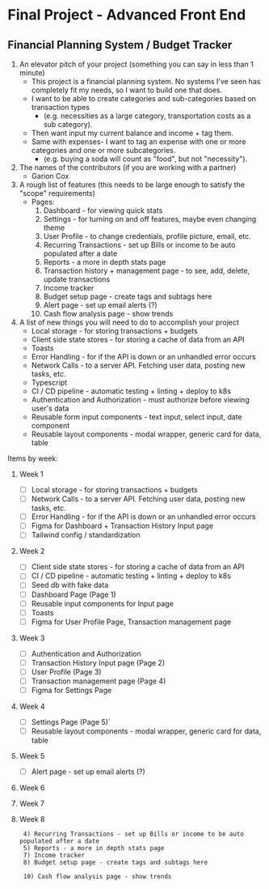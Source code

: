 # Final Project - Advanced Front End

## Financial Planning System / Budget Tracker

1. An elevator pitch of your project (something you can say in less than 1 minute)
   - This project is a financial planning system. No systems I've seen has completely fit my needs, so I want to build one that does.
   - I want to be able to create categories and sub-categories based on transaction types
     - (e.g. necessities as a large category, transportation costs as a sub category).
   - Then want input my current balance and income + tag them.
   - Same with expenses- I want to tag an expense with one or more categories and one or more subcategories.
     - (e.g. buying a soda will count as "food", but not "necessity").
2. The names of the contributors (if you are working with a partner)
   - Garion Cox
3. A rough list of features (this needs to be large enough to satisfy the "scope" requirements)
   - Pages:
     1. Dashboard - for viewing quick stats
     2. Settings - for turning on and off features, maybe even changing theme
     3. User Profile - to change credentials, profile picture, email, etc.
     4. Recurring Transactions - set up Bills or income to be auto populated after a date
     5. Reports - a more in depth stats page
     6. Transaction history + management page - to see, add, delete, update transactions
     7. Income tracker
     8. Budget setup page - create tags and subtags here
     9. Alert page - set up email alerts (?)
     10. Cash flow analysis page - show trends
4. A list of new things you will need to do to accomplish your project
   - Local storage - for storing transactions + budgets
   - Client side state stores - for storing a cache of data from an API
   - Toasts
   - Error Handling - for if the API is down or an unhandled error occurs
   - Network Calls - to a server API. Fetching user data, posting new tasks, etc.
   - Typescript
   - CI / CD pipeline - automatic testing + linting + deploy to k8s
   - Authentication and Authorization - must authorize before viewing user's data
   - Reusable form input components - text input, select input, date component
   - Reusable layout components - modal wrapper, generic card for data, table

Items by week:

1.  Week 1
    - [ ] Local storage - for storing transactions + budgets
    - [ ] Network Calls - to a server API. Fetching user data, posting new tasks, etc.
    - [ ] Error Handling - for if the API is down or an unhandled error occurs
    - [ ] Figma for Dashboard + Transaction History Input page
    - [ ] Tailwind config / standardization
2.  Week 2
    - [ ] Client side state stores - for storing a cache of data from an API
    - [ ] CI / CD pipeline - automatic testing + linting + deploy to k8s
    - [ ] Seed db with fake data
    - [ ] Dashboard Page (Page 1)
    - [ ] Reusable input components for Input page
    - [ ] Toasts
    - [ ] Figma for User Profile Page, Transaction management page
3.  Week 3
    - [ ] Authentication and Authorization
    - [ ] Transaction History Input page (Page 2)
    - [ ] User Profile (Page 3)
    - [ ] Transaction management page (Page 4)
    - [ ] Figma for Settings Page
4.  Week 4
    - [ ] Settings Page (Page 5)`
    - [ ] Reusable layout components - modal wrapper, generic card for data, table
5.  Week 5
    - [ ] Alert page - set up email alerts (?)
6.  Week 6
7.  Week 7
8.  Week 8

         4) Recurring Transactions - set up Bills or income to be auto populated after a date
         5) Reports - a more in depth stats page
         7) Income tracker
         8) Budget setup page - create tags and subtags here

         10) Cash flow analysis page - show trends
